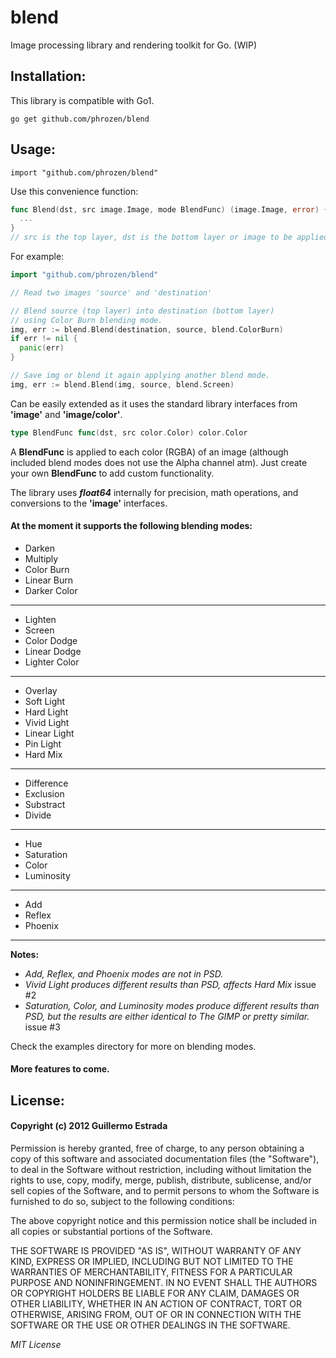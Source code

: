 # blend

Image processing library and rendering toolkit for Go. (WIP)

## Installation:

This library is compatible with Go1.

```
go get github.com/phrozen/blend
```

## Usage:
```
import "github.com/phrozen/blend"
```

Use this convenience function:

```go
func Blend(dst, src image.Image, mode BlendFunc) (image.Image, error) {
  ...
}
// src is the top layer, dst is the bottom layer or image to be applied to.
```

For example:

```go
import "github.com/phrozen/blend"

// Read two images 'source' and 'destination'

// Blend source (top layer) into destination (bottom layer)
// using Color Burn blending mode.
img, err := blend.Blend(destination, source, blend.ColorBurn)
if err != nil {
  panic(err)
}

// Save img or blend it again applying another blend mode.
img, err := blend.Blend(img, source, blend.Screen)
```

Can be easily extended as it uses the standard library interfaces from **'image'** and **'image/color'**.

```go
type BlendFunc func(dst, src color.Color) color.Color
```

A **BlendFunc** is applied to each color (RGBA) of an image (although included blend modes does not use the Alpha channel atm). Just create your own **BlendFunc** to add custom functionality.


The library uses ***float64*** internally for precision, math operations, and conversions to the **'image'** interfaces. 

#### At the moment it supports the following blending modes:

+ Darken
+ Multiply
+ Color Burn
+ Linear Burn
+ Darker Color

----
+ Lighten
+ Screen
+ Color Dodge
+ Linear Dodge
+ Lighter Color

----
+ Overlay
+ Soft Light
+ Hard Light
+ Vivid Light
+ Linear Light
+ Pin Light
+ Hard Mix

----
+ Difference
+ Exclusion
+ Substract
+ Divide

----
+ Hue
+ Saturation
+ Color
+ Luminosity

----
+ Add
+ Reflex
+ Phoenix

----
**Notes:**

+ *Add, Reflex, and Phoenix modes are not in PSD.*
+ *Vivid Light produces different results than PSD, affects Hard Mix* issue #2
+ *Saturation, Color, and Luminosity modes produce different results than PSD, but the results are either identical to The GIMP or pretty similar.* issue #3

Check the examples directory for more on blending modes.

#### More features to come.

## License:
#### Copyright (c) 2012 Guillermo Estrada

Permission is hereby granted, free of charge, to any person obtaining a copy of this software and associated documentation files (the "Software"), to deal in the Software without restriction, including without limitation the rights to use, copy, modify, merge, publish, distribute, sublicense, and/or sell copies of the Software, and to permit persons to whom the Software is furnished to do so, subject to the following conditions:

The above copyright notice and this permission notice shall be included in all copies or substantial portions of the Software.

THE SOFTWARE IS PROVIDED "AS IS", WITHOUT WARRANTY OF ANY KIND, EXPRESS OR IMPLIED, INCLUDING BUT NOT LIMITED TO THE WARRANTIES OF MERCHANTABILITY, FITNESS FOR A PARTICULAR PURPOSE AND NONINFRINGEMENT. IN NO EVENT SHALL THE AUTHORS OR COPYRIGHT HOLDERS BE LIABLE FOR ANY CLAIM, DAMAGES OR OTHER LIABILITY, WHETHER IN AN ACTION OF CONTRACT, TORT OR OTHERWISE, ARISING FROM, OUT OF OR IN CONNECTION WITH THE SOFTWARE OR THE USE OR OTHER DEALINGS IN THE SOFTWARE.

*MIT License*
